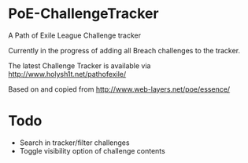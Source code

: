 # PoE-ChallengeTracker
A Path of Exile League Challenge tracker

Currently in the progress of adding all Breach challenges to the tracker.

The latest Challenge Tracker is available via http://www.holysh1t.net/pathofexile/

Based on and copied from http://www.web-layers.net/poe/essence/

# Todo

- Search in tracker/filter challenges
- Toggle visibility option of challenge contents